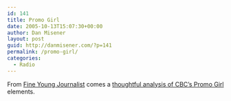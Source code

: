 ```yaml
---
id: 141
title: Promo Girl
date: 2005-10-13T15:07:30+00:00
author: Dan Misener
layout: post
guid: http://danmisener.com/?p=141
permalink: /promo-girl/
categories:
  - Radio
---
```

From [Fine Young Journalist](http://fineyoungjournalist.blogspot.com/) comes a [thoughtful analysis of CBC&#8217;s Promo Girl](http://fineyoungjournalist.blogspot.com/2005/10/i-like-promo-girl_11.html) elements.